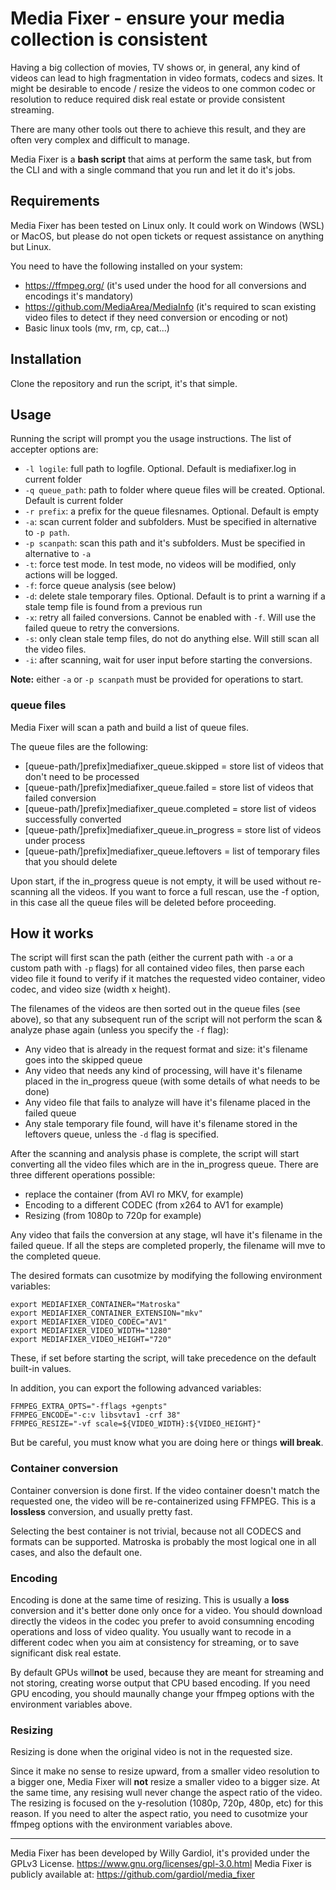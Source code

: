 # Media Fixer - ensure your media collection is consistent

Having a big collection of movies, TV shows or, in general, any kind of videos can lead to high fragmentation in video formats, codecs and sizes. It might be desirable to encode / resize the videos to one common codec or resolution to reduce required disk real estate or provide consistent streaming.

There are many other tools out there to achieve this result, and they are often very complex and difficult to manage.

Media Fixer is a **bash script** that aims at perform the same task, but from the CLI and with a single command that you run and let it do it's jobs.

## Requirements

Media Fixer has been tested on Linux only. It could work on Windows (WSL) or MacOS, but please do not open tickets or request assistance on anything but Linux.

You need to have the following installed on your system:

- <https://ffmpeg.org/> (it's used under the hood for all conversions and encodings it's mandatory)
- <https://github.com/MediaArea/MediaInfo> (it's required to scan existing video files to detect if they need conversion or encoding or not)
- Basic linux tools (mv, rm, cp, cat...)

## Installation

Clone the repository and run the script, it's that simple.

## Usage

Running the script will prompt you the  usage instructions. The list of accepter options are:

- `-l logile`: full path to logfile. Optional. Default is mediafixer.log in current folder
- `-q queue_path`: path to folder where queue files will be created. Optional. Default is current folder
- `-r prefix`: a prefix for the queue filesnames. Optional. Default is empty
- `-a`: scan current folder and subfolders. Must be specified in alternative to `-p path`.
- `-p scanpath`: scan this path and it's subfolders. Must be specified in alternative to `-a`
- `-t`: force test mode. In test mode, no videos will be modified, only actions will be logged.
- `-f`: force queue analysis (see below)
- `-d`: delete stale temporary files. Optional. Default is to print a warning if a stale temp file is found from a previous run
- `-x`: retry all failed conversions. Cannot be enabled with `-f`. Will use the failed queue to retry the conversions.
- `-s`: only clean stale temp files, do not do anything else. Will still scan all the video files.
- `-i`: after scanning, wait for user input before starting the conversions.

**Note:** either `-a` or `-p scanpath` must be provided for operations to start.

### queue files

Media Fixer will scan a path and build a list of queue files.

 The queue files are the following:

- [queue-path/]prefix]mediafixer_queue.skipped     = store list of videos that don't need to be processed
- [queue-path/]prefix]mediafixer_queue.failed      = store list of videos that failed conversion
- [queue-path/]prefix]mediafixer_queue.completed   = store list of videos successfully converted
- [queue-path/]prefix]mediafixer_queue.in_progress = store list of videos under process
- [queue-path/]prefix]mediafixer_queue.leftovers   = list of temporary files that you should delete

 Upon start, if the in_progress queue is not empty, it will be used without re-scanning
 all the videos. If you want to force a full rescan, use the -f option, in this case all the queue files will be deleted before proceeding.

## How it works

The script will first scan the path (either the current path with `-a` or a custom path with `-p` flags) for all contained video files,
then parse each video file it found to verify if it matches the requested video container, video codec, and video size (width x height).

The filenames of the videos are then sorted out in the queue files (see above), so that any subsequent run of the script will not perform the
scan & analyze phase again (unless you specify the `-f` flag):

- Any video that is already in the request format and size: it's filename goes into the skipped queue
- Any video that needs any kind of processing, will have it's filename placed in the in_progress queue (with some details of what needs to be done)
- Any video file that fails to analyze will have it's filename placed in the failed queue
- Any stale temporary file found, will have it's filename stored in the leftovers queue, unless the `-d` flag is specified.

After the scanning and analysis phase is complete, the script will start converting all the video files which are in the in_progress queue.
There are three different operations possible:

- replace the container (from AVI ro MKV, for example)
- Encoding to a different CODEC (from x264 to AV1 for example)
- Resizing (from 1080p to 720p for example)

Any video that fails the conversion at any stage, wll have it's filename in the failed queue. If all the steps are completed properly, the filename will mve to the completed queue.

The desired formats can cusotmize by modifying the following environment variables:

    export MEDIAFIXER_CONTAINER="Matroska"
    export MEDIAFIXER_CONTAINER_EXTENSION="mkv"
    export MEDIAFIXER_VIDEO_CODEC="AV1"
    export MEDIAFIXER_VIDEO_WIDTH="1280"
    export MEDIAFIXER_VIDEO_HEIGHT="720"

These, if set before starting the script, will take precedence on the default built-in values.

In addition, you can export the following advanced variables:

    FFMPEG_EXTRA_OPTS="-fflags +genpts"
    FFMPEG_ENCODE="-c:v libsvtav1 -crf 38"
    FFMPEG_RESIZE="-vf scale=${VIDEO_WIDTH}:${VIDEO_HEIGHT}"

But be careful, you must know what you are doing here or things **will break**.

### Container conversion

Container conversion is done first. If the video container doesn't match the requested one, the video will be re-containerized using FFMPEG. This is a **lossless** conversion, and usually pretty fast.

Selecting the best container is not trivial, because not all CODECS and formats can be supported. Matroska is probably the most logical one in all cases, and also the default one.

### Encoding

Encoding is done at the same time of resizing. This is usually a **loss** conversion and it's better done only once for a video. You should download directly the videos in the codec you prefer to avoid consumning encoding operations and loss of video quality. You usually want to recode in a different codec when you aim at consistency for streaming, or to save significant disk real estate.

By default GPUs will**not** be used, because they are meant for streaming and not storing, creating worse output that CPU based encoding. If you need GPU encoding, you should maunally change your ffmpeg options with the environment variables above.

### Resizing

Resizing is done when the original video is not in the requested size.

Since it make no sense to resize upward, from a smaller video resolution to a bigger one, Media Fixer will **not** resize a smaller video to a bigger size. At the same time, any resising wull never change the aspect ratio of the video. The resizing is focused on the y-resolution (1080p, 720p, 480p, etc) for this reason. If you need to alter the aspect ratio, you need to cusotmize your ffmpeg options with the environment variables above.

----

Media Fixer has been developed by Willy Gardiol, it's provided under the GPLv3 License. <https://www.gnu.org/licenses/gpl-3.0.html>
Media Fixer is publicly available at: <https://github.com/gardiol/media_fixer>
